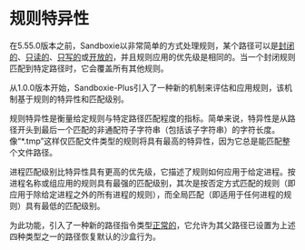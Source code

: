 # 规则特异性

在5.55.0版本之前，Sandboxie以非常简单的方式处理规则，某个路径可以是[封闭的](./Content/zh_CN/ClosedFilePath.md)、[只读的](./Content/zh_CN/ReadFilePath.md)、[只写的](./Content/zh_CN/WriteFilePath.md)或[开放的](./Content/zh_CN/OpenFilePath.md)，并且规则应用的优先级是相同的。当一个封闭规则匹配到特定路径时，它会覆盖所有其他规则。

从1.0.0版本开始，Sandboxie-Plus引入了一种新的机制来评估和应用规则，该机制基于规则的特异性和匹配级别。

规则特异性是衡量给定规则与特定路径匹配程度的指标。简单来说，特异性是从路径开头到最后一个匹配的非通配符子字符串（包括该子字符串）的字符长度。像“*.tmp”这样仅匹配文件类型的规则将具有最高的特异性，因为它总是能匹配整个文件路径。

进程匹配级别比特异性具有更高的优先级，它描述了规则如何应用于给定进程。按进程名称或组应用的规则具有最强的匹配级别，其次是按否定方式匹配的规则（即应用于除给定进程之外的所有进程的规则），而全局匹配（即适用于任何进程的规则）具有最低的匹配级别。

为此功能，引入了一种新的路径指令类型[正常的](./Content/zh_CN/NormalFilePath.md)，它允许为其父路径已设置为上述四种类型之一的路径恢复默认的沙盒行为。